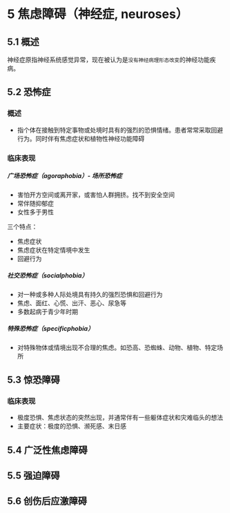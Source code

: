 # 5 焦虑障碍（神经症, neuroses）

## 5.1 概述

神经症原指神经系统感觉异常，现在被认为是`没有神经病理形态改变`的神经功能疾病。

## 5.2 恐怖症

### 概述

- 指个体在接触到特定事物或处境时具有的强烈的恐惧情绪。患者常常采取回避行为。同时伴有焦虑症状和植物性神经功能障碍

### 临床表现

##### 广场恐怖症（agoraphobia）- 场所恐怖症

- 害怕开方空间或离开家，或害怕人群拥挤。找不到安全空间
- 常伴随抑郁症
- 女性多于男性

三个特点：

- 焦虑症状
- 焦虑症状在特定情境中发生
- 回避行为

##### 社交恐怖症（socialphobia）

- 对一种或多种人际处境具有持久的强烈恐惧和回避行为
- 焦虑、面红、心慌、出汗、恶心、尿急等
- 多数起病于青少年时期

##### 特殊恐怖症（specificphobia）

- 对特殊物体或情境出现不合理的焦虑。如恐高、恐蜘蛛、动物、植物、特定场所

## 5.3 惊恐障碍

### 临床表现

- 极度恐惧、焦虑状态的突然出现，并通常伴有一些躯体症状和灾难临头的想法
- 主要症状：极度的恐惧、濒死感、末日感

## 5.4 广泛性焦虑障碍

## 5.5 强迫障碍

## 5.6 创伤后应激障碍